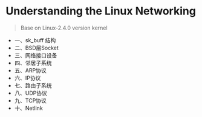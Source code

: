 # Understanding the Linux Networking

> Base on Linux-2.4.0 version kernel

*  一、sk_buff 结构
*  二、BSD层Socket
*  三、网络接口设备
*  四、邻居子系统
*  五、ARP协议
*  六、IP协议
*  七、路由子系统
*  八、UDP协议
*  九、TCP协议
*  十、Netlink
